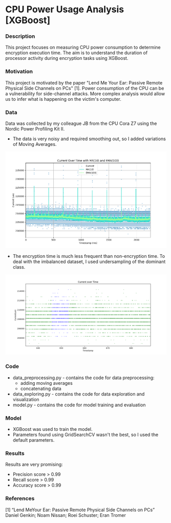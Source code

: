 # CPU Power Usage Analysis [XGBoost]

### Description

This project focuses on measuring CPU power consumption to determine encryption execution time. The aim is to understand
the duration of processor activity during encryption tasks using XGBoost.

### Motivation

This project is motivated by the paper "Lend Me Your Ear: Passive Remote Physical Side Channels on PCs" [1].
Power consumption of the CPU can be a vulnerability for side-channel attacks.
More complex analysis would allow us to infer what is happening on the victim's computer.

### Data

Data was collected by my colleague JB from the CPU Cora Z7 using the Nordic Power Profiling Kit II.

- The data is very noisy and required smoothing out, so I added variations of Moving Averages.

![Figure_3.png](images%2FFigure_3.png)

- The encryption time is much less frequent than non-encryption time. To deal with the imbalanced dataset, I used
  undersampling of the dominant class.

![Figure_2.png](images%2FFigure_2.png)

### Code

- data_preprocessing.py - contains the code for data preprocessing:
    - adding moving averages
    - concatenating data
- data_exploring.py - contains the code for data exploration and visualization
- model.py - contains the code for model training and evaluation

### Model

- XGBoost was used to train the model.
- Parameters found using GridSearchCV wasn't the best, so I used the default parameters.

### Results

Results are very promising:

- Precision score > 0.99
- Recall score > 0.99
- Accuracy score > 0.99

### References

[1] “Lend MeYour Ear: Passive Remote Physical Side Channels on PCs” Daniel Genkin; Noam Nissan; Roei Schuster; Eran
Tromer